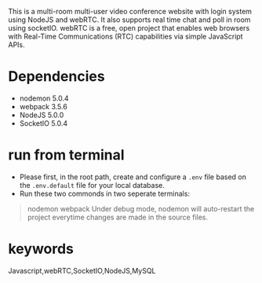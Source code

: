 This is a multi-room multi-user video conference website with login system using NodeJS and webRTC. It also supports real time chat and poll in room using socketIO.
webRTC is a free, open project that enables web browsers with Real-Time Communications (RTC) capabilities via simple JavaScript APIs.

# Dependencies
* nodemon 5.0.4
* webpack 3.5.6
* NodeJS 5.0.0
* SocketIO 5.0.4

# run from terminal
* Please first, in the root path, create and configure a `.env` file based on the `.env.default` file for your local database.
* Run these two commonds in two seperate terminals:
> nodemon
> webpack
Under debug mode, nodemon will auto-restart the project everytime changes are made in the source files.

# keywords
Javascript,webRTC,SocketIO,NodeJS,MySQL




